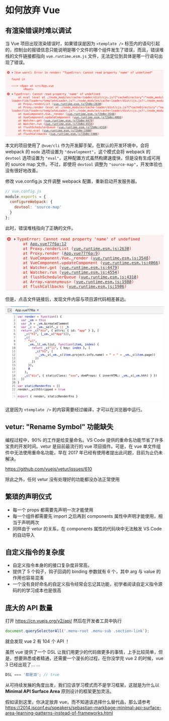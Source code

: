 # 如何放弃 Vue

## 有渲染错误时难以调试

当 Vue 项目出现渲染错误时，如果错误是因为 `<template />` 标签内的语句引起的，控制台的报错信息只能说明是哪个文件的哪个组件发生了错误，而且，错误堆栈的文件链接都指向 `vue.runtime.esm.js` 文件，无法定位到具体是哪一行语句出现了错误。

![](./md/01/vue_render_error.png)

本文的项目使用了 `@vue/cli` 作为开发脚手架，在默认的开发环境中，会将 webpack 的 `mode` 选项设置为 `"development"`，这个模式会将 webpack 的 `devtool` 选项设置为 `"eval"`，这种配置方式虽然构建速度快，但是没有生成可用的 source map 文件。不过，即使将 `devtool` 调整为 `"source-map"`，开发体验也没有很好地改善。

修改 vue.config.js 文件调整 webpack 配置，重新启动开发服务器。

```js
// vue.config.js
module.exports = {
  configureWebpack: {
    devtool: 'source-map'
  }
};
```

此时，错误堆栈指向了正确的文件。

![](./md/01/vue_render_error_2.png)

但是，点击文件链接后，发现文件内容与项目源代码相差甚远。

![](./md/01/vue_render_error_3.png)

这是因为 `<template />` 的内容需要经过编译，才可以在浏览器中运行。

## vetur: "Rename Symbol" 功能缺失

编程过程中，90% 的工作是给变量命名。VS Code 提供的重命名功能节省了许多宝贵的开发时间。vetur 是目前最流行的 vue 项目插件。可是，在 vue 单文件组件中无法使用重命名功能，早在 2017 年已经有使用者提出此问题，目前为止仍未解决。

https://github.com/vuejs/vetur/issues/610

除此之外，任何 vetur 没有处理好的功能都没办法正常使用

## 繁琐的声明仪式

- 每一个 props 都需要先声明一次才能使用
- 每一个组件都需要先 import 之后再到 components 属性中声明才能使用，相当于声明两次
- 同样由于 vetur 的关系，在 components 属性的代码块中无法触发 VS Code 的自动导入

## 自定义指令的复杂度

- 自定义指令本身的的接口复杂度非常高，
- 提供了 5 个钩子，钩子回调的 binding 参数就有 6 个，其中 arg 与 value 的作用也容易混淆
- 一个没有良好命名的自定义指令经常会忘记其功能，初学者阅读自定义指令源码的的学习成本也是很高

## 庞大的 API 数量

打开 https://cn.vuejs.org/v2/api/ 然后在开发者工具中执行

```js
document.querySelectorAll('.menu-root .menu-sub .section-link');
```

就会发现 vue 2 有 104 个 API ！

虽然 vue 提供了一个 DSL 让我们用更少的代码做更多的事情，上手比较简单，但是，想要熟悉或者精通，还需要一个漫长的过程，在你没学完 vue 2 的时候，vue 3 已经出现了... ...

```js
DSL === '都是泪'; // true
```

从可持续发展的角度出发，我们应该学习模式而不是学习框架，这就是为什么以 **Minimal API Surface Area** 原则设计的框架更加灵活。

假如读到这里，你决定放弃 vue，而不知道该选择什么替代品，那么请参考 https://2014.jsconf.eu/speakers/sebastian-markbage-minimal-api-surface-area-learning-patterns-instead-of-frameworks.html
